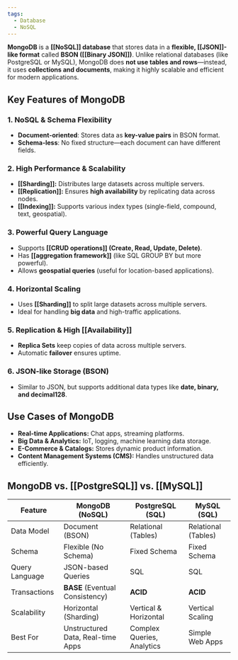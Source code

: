 ```yaml
---
tags:
  - Database
  - NoSQL
---
```

**MongoDB** is a **[[NoSQL]] database** that stores data in a **flexible, [[JSON]]-like format** called **BSON ([[Binary JSON]])**. Unlike relational databases (like PostgreSQL or MySQL), MongoDB does **not use tables and rows**—instead, it uses **collections and documents**, making it highly scalable and efficient for modern applications.
## **Key Features of MongoDB**

### **1. NoSQL & Schema Flexibility**

- **Document-oriented**: Stores data as **key-value pairs** in BSON format.
- **Schema-less**: No fixed structure—each document can have different fields.

### **2. High Performance & Scalability**

- **[[Sharding]]:** Distributes large datasets across multiple servers.
- **[[Replication]]:** Ensures **high availability** by replicating data across nodes.
- **[[Indexing]]:** Supports various index types (single-field, compound, text, geospatial).

### **3. Powerful Query Language**

- Supports **[[CRUD operations]] (Create, Read, Update, Delete)**.
- Has **[[aggregation framework]]** (like SQL GROUP BY but more powerful).
- Allows **geospatial queries** (useful for location-based applications).

### **4. Horizontal Scaling**

- Uses **[[Sharding]]** to split large datasets across multiple servers.
- Ideal for handling **big data** and high-traffic applications.

### **5. Replication & High [[Availability]]**

- **Replica Sets** keep copies of data across multiple servers.
- Automatic **failover** ensures uptime.

### **6. JSON-like Storage (BSON)**

- Similar to JSON, but supports additional data types like **date, binary, and decimal128**.
## **Use Cases of MongoDB**

- **Real-time Applications:** Chat apps, streaming platforms.
- **Big Data & Analytics:** IoT, logging, machine learning data storage.
- **E-Commerce & Catalogs:** Stores dynamic product information.
- **Content Management Systems (CMS):** Handles unstructured data efficiently.
## **MongoDB vs. [[PostgreSQL]] vs. [[MySQL]]**

|Feature|MongoDB (NoSQL)|PostgreSQL (SQL)|MySQL (SQL)|
|---|---|---|---|
|Data Model|Document (BSON)|Relational (Tables)|Relational (Tables)|
|Schema|Flexible (No Schema)|Fixed Schema|Fixed Schema|
|Query Language|JSON-based Queries|SQL|SQL|
|Transactions|**BASE** (Eventual Consistency)|**ACID**|**ACID**|
|Scalability|Horizontal (Sharding)|Vertical & Horizontal|Vertical Scaling|
|Best For|Unstructured Data, Real-time Apps|Complex Queries, Analytics|Simple Web Apps|
